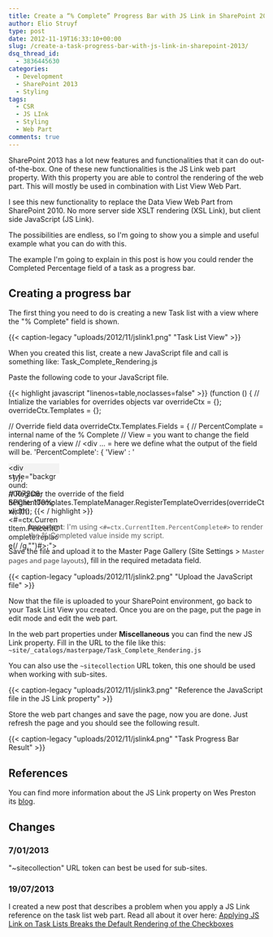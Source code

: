 ```yaml
---
title: Create a “% Complete” Progress Bar with JS Link in SharePoint 2013
author: Elio Struyf
type: post
date: 2012-11-19T16:33:10+00:00
slug: /create-a-task-progress-bar-with-js-link-in-sharepoint-2013/
dsq_thread_id:
  - 3836445630
categories:
  - Development
  - SharePoint 2013
  - Styling
tags:
  - CSR
  - JS LInk
  - Styling
  - Web Part
comments: true
---
```


SharePoint 2013 has a lot new features and functionalities that it can do out-of-the-box. One of these new functionalities is the JS Link web part property. With this property you are able to control the rendering of the web part. This will mostly be used in combination with List View Web Part.

I see this new functionality to replace the Data View Web Part from SharePoint 2010. No more server side XSLT rendering (XSL Link), but client side JavaScript (JS Link).

The possibilities are endless, so I'm going to show you a simple and useful example what you can do with this.

The example I'm going to explain in this post is how you could render the Completed Percentage field of a task as a progress bar.

## Creating a progress bar

The first thing you need to do is creating a new Task list with a view where the "% Complete" field is shown.

{{< caption-legacy "uploads/2012/11/jslink1.png" "Task List View" >}}

When you created this list, create a new JavaScript file and call is something like: Task_Complete_Rendering.js

Paste the following code to your JavaScript file.

{{< highlight javascript "linenos=table,noclasses=false" >}}
(function () {
  // Intialize the variables for overrides objects
  var overrideCtx = {};
  overrideCtx.Templates = {};

  // Override field data
  overrideCtx.Templates.Fields = {
    // PercentComplate = internal name of the % Complete
    // View = you want to change the field rendering of a view
    // <div ... = here we define what the output of the field will be.
    'PercentComplete': { 'View' : '<div style="background: #F3F3F3; display:block; height: 20px; width: 100px;"><div style="background: #0072C6; height: 100%; width: <#=ctx.CurrentItem.PercentComplete.replace(/ /g,"")#>;"></div></div>' }
  };

  // Register the override of the field
  SPClientTemplates.TemplateManager.RegisterTemplateOverrides(overrideCtx);
})();
{{< / highlight >}}

> **Important**: I'm using `<#=ctx.CurrentItem.PercentComplete#>` to render the % Completed value inside my script.

Save the file and upload it to the Master Page Gallery (Site Settings > <span style="color: #444444; font-family: Segoe UI; font-size: 10pt;">Master pages and page layouts</span>), fill in the required metadata field.

{{< caption-legacy "uploads/2012/11/jslink2.png" "Upload the JavaScript file" >}}

Now that the file is uploaded to your SharePoint environment, go back to your Task List View you created. Once you are on the page, put the page in edit mode and edit the web part.

In the web part properties under **Miscellaneous** you can find the new JS Link property. Fill in the URL to the file like this: `~site/_catalogs/masterpage/Task_Complete_Rendering.js`

You can also use the `~sitecollection` URL token, this one should be used when working with sub-sites.

{{< caption-legacy "uploads/2012/11/jslink3.png" "Reference the JavaScript file in the JS Link property" >}}

Store the web part changes and save the page, now you are done. Just refresh the page and you should see the following result.

{{< caption-legacy "uploads/2012/11/jslink4.png" "Task Progress Bar Result" >}}

## References

You can find more information about the JS Link property on Wes Preston its [blog](http://www.idubbs.com/blog/2012/js-link-for-sharepoint-2013-web-partsa-quick-functional-primer/).

## Changes

### 7/01/2013

"~sitecollection" URL token can best be used for sub-sites.

### 19/07/2013

I created a new post that describes a problem when you apply a JS Link reference on the task list web part. Read all about it over here: [Applying JS Link on Task Lists Breaks the Default Rendering of the Checkboxes](https://www.eliostruyf.com/applying-js-link-on-task-lists-breaks-the-default-rendering-of-the-checkboxes/#)